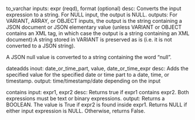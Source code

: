 to_varchar 
inputs: expr (reqd), format (optional)
desc: Converts the input expression to a string. For NULL input, the output is NULL.
outputs: For VARIANT, ARRAY, or OBJECT inputs, the output is the string containing a JSON document or JSON elementary value (unless VARIANT or OBJECT contains an XML tag, in which case the output is a string containing an XML document):A string stored in VARIANT is preserved as is (i.e. it is not converted to a JSON string).

A JSON null value is converted to a string containing the word “null”.

dateadds
inout: date_or_time_part, value, date_or_time_expr
desc: Adds the specified value for the specified date or time part to a date, time, or timestamp.
output: time/timestamp/date depending on the input

contains
input: expr1, expr2
desc: Returns true if expr1 contains expr2. Both expressions must be text or binary expressions.
output: Returns a BOOLEAN. The value is True if expr2 is found inside expr1. Returns NULL if either input expression is NULL. Otherwise, returns False.
